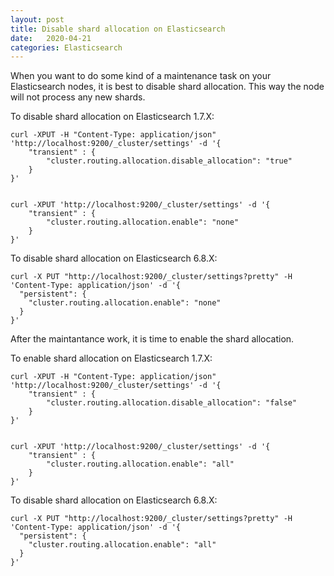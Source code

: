 ```yaml
---
layout: post
title: Disable shard allocation on Elasticsearch
date:   2020-04-21
categories: Elasticsearch
---
```


When you want to do some kind of a maintenance task on your Elasticsearch nodes,
it is best to disable shard allocation. This way the node will not process any new shards.


To disable shard allocation on Elasticsearch 1.7.X:
```shell
curl -XPUT -H "Content-Type: application/json" 'http://localhost:9200/_cluster/settings' -d '{
    "transient" : {
        "cluster.routing.allocation.disable_allocation": "true"
    }
}'


curl -XPUT 'http://localhost:9200/_cluster/settings' -d '{
    "transient" : {
        "cluster.routing.allocation.enable": "none"
    }
}'
```

To disable shard allocation on Elasticsearch 6.8.X:
``` shell
curl -X PUT "http://localhost:9200/_cluster/settings?pretty" -H 'Content-Type: application/json' -d '{
  "persistent": {
    "cluster.routing.allocation.enable": "none"
  }
}'
```

After the maintantance work, it is time to enable the shard allocation.

To enable shard allocation on Elasticsearch 1.7.X:
```shell
curl -XPUT -H "Content-Type: application/json" 'http://localhost:9200/_cluster/settings' -d '{
    "transient" : {
        "cluster.routing.allocation.disable_allocation": "false"
    }
}'


curl -XPUT 'http://localhost:9200/_cluster/settings' -d '{
    "transient" : {
        "cluster.routing.allocation.enable": "all"
    }
}'
```

To disable shard allocation on Elasticsearch 6.8.X:
```shell
curl -X PUT "http://localhost:9200/_cluster/settings?pretty" -H 'Content-Type: application/json' -d '{
  "persistent": {
    "cluster.routing.allocation.enable": "all"
  }
}'
```
